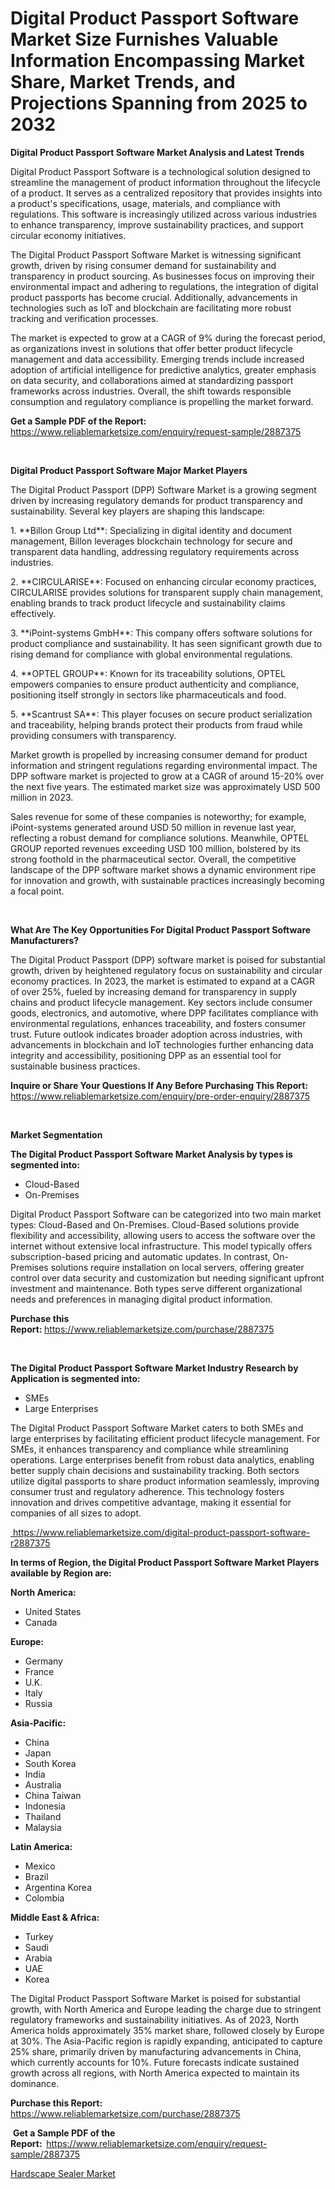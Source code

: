 <p><h1>Digital Product Passport Software Market Size Furnishes Valuable Information Encompassing Market Share, Market Trends, and Projections Spanning from 2025 to 2032</h1></p><p><strong>Digital Product Passport Software Market Analysis and Latest Trends</strong></p>
<p><p>Digital Product Passport Software is a technological solution designed to streamline the management of product information throughout the lifecycle of a product. It serves as a centralized repository that provides insights into a product's specifications, usage, materials, and compliance with regulations. This software is increasingly utilized across various industries to enhance transparency, improve sustainability practices, and support circular economy initiatives.</p><p>The Digital Product Passport Software Market is witnessing significant growth, driven by rising consumer demand for sustainability and transparency in product sourcing. As businesses focus on improving their environmental impact and adhering to regulations, the integration of digital product passports has become crucial. Additionally, advancements in technologies such as IoT and blockchain are facilitating more robust tracking and verification processes.</p><p>The market is expected to grow at a CAGR of 9% during the forecast period, as organizations invest in solutions that offer better product lifecycle management and data accessibility. Emerging trends include increased adoption of artificial intelligence for predictive analytics, greater emphasis on data security, and collaborations aimed at standardizing passport frameworks across industries. Overall, the shift towards responsible consumption and regulatory compliance is propelling the market forward.</p></p>
<p><strong>Get a Sample PDF of the Report:&nbsp;</strong> <a href="https://www.reliablemarketsize.com/enquiry/request-sample/2887375?utm_campaign=3176&utm_medium=2&utm_source=Github&utm_content=ia&utm_term=14032025&utm_id=digital-product-passport-software">https://www.reliablemarketsize.com/enquiry/request-sample/2887375</a></p>
<p>&nbsp;</p>
<p><strong>Digital Product Passport Software Major Market Players</strong></p>
<p><p>The Digital Product Passport (DPP) Software Market is a growing segment driven by increasing regulatory demands for product transparency and sustainability. Several key players are shaping this landscape:</p><p>1. **Billon Group Ltd**: Specializing in digital identity and document management, Billon leverages blockchain technology for secure and transparent data handling, addressing regulatory requirements across industries.</p><p>2. **CIRCULARISE**: Focused on enhancing circular economy practices, CIRCULARISE provides solutions for transparent supply chain management, enabling brands to track product lifecycle and sustainability claims effectively.</p><p>3. **iPoint-systems GmbH**: This company offers software solutions for product compliance and sustainability. It has seen significant growth due to rising demand for compliance with global environmental regulations.</p><p>4. **OPTEL GROUP**: Known for its traceability solutions, OPTEL empowers companies to ensure product authenticity and compliance, positioning itself strongly in sectors like pharmaceuticals and food.</p><p>5. **Scantrust SA**: This player focuses on secure product serialization and traceability, helping brands protect their products from fraud while providing consumers with transparency.</p><p>Market growth is propelled by increasing consumer demand for product information and stringent regulations regarding environmental impact. The DPP software market is projected to grow at a CAGR of around 15-20% over the next five years. The estimated market size was approximately USD 500 million in 2023.</p><p>Sales revenue for some of these companies is noteworthy; for example, iPoint-systems generated around USD 50 million in revenue last year, reflecting a robust demand for compliance solutions. Meanwhile, OPTEL GROUP reported revenues exceeding USD 100 million, bolstered by its strong foothold in the pharmaceutical sector. Overall, the competitive landscape of the DPP software market shows a dynamic environment ripe for innovation and growth, with sustainable practices increasingly becoming a focal point.</p></p>
<p>&nbsp;</p>
<p><strong>What Are The Key Opportunities For Digital Product Passport Software Manufacturers?</strong></p>
<p><p>The Digital Product Passport (DPP) software market is poised for substantial growth, driven by heightened regulatory focus on sustainability and circular economy practices. In 2023, the market is estimated to expand at a CAGR of over 25%, fueled by increasing demand for transparency in supply chains and product lifecycle management. Key sectors include consumer goods, electronics, and automotive, where DPP facilitates compliance with environmental regulations, enhances traceability, and fosters consumer trust. Future outlook indicates broader adoption across industries, with advancements in blockchain and IoT technologies further enhancing data integrity and accessibility, positioning DPP as an essential tool for sustainable business practices.</p></p>
<p><strong>Inquire or Share Your Questions If Any Before Purchasing This Report:</strong> <a href="https://www.reliablemarketsize.com/enquiry/pre-order-enquiry/2887375?utm_campaign=3176&utm_medium=2&utm_source=Github&utm_content=ia&utm_term=14032025&utm_id=digital-product-passport-software">https://www.reliablemarketsize.com/enquiry/pre-order-enquiry/2887375</a></p>
<p>&nbsp;</p>
<p><strong>Market Segmentation</strong></p>
<p><strong>The Digital Product Passport Software Market Analysis by types is segmented into:</strong></p>
<p><ul><li>Cloud-Based</li><li>On-Premises</li></ul></p>
<p><p>Digital Product Passport Software can be categorized into two main market types: Cloud-Based and On-Premises. Cloud-Based solutions provide flexibility and accessibility, allowing users to access the software over the internet without extensive local infrastructure. This model typically offers subscription-based pricing and automatic updates. In contrast, On-Premises solutions require installation on local servers, offering greater control over data security and customization but needing significant upfront investment and maintenance. Both types serve different organizational needs and preferences in managing digital product information.</p></p>
<p><strong>Purchase this Report:&nbsp;</strong><a href="https://www.reliablemarketsize.com/purchase/2887375?utm_campaign=3176&utm_medium=2&utm_source=Github&utm_content=ia&utm_term=14032025&utm_id=digital-product-passport-software">https://www.reliablemarketsize.com/purchase/2887375</a></p>
<p>&nbsp;</p>
<p><strong>The Digital Product Passport Software Market Industry Research by Application is segmented into:</strong></p>
<p><ul><li>SMEs</li><li>Large Enterprises</li></ul></p>
<p><p>The Digital Product Passport Software Market caters to both SMEs and large enterprises by facilitating efficient product lifecycle management. For SMEs, it enhances transparency and compliance while streamlining operations. Large enterprises benefit from robust data analytics, enabling better supply chain decisions and sustainability tracking. Both sectors utilize digital passports to share product information seamlessly, improving consumer trust and regulatory adherence. This technology fosters innovation and drives competitive advantage, making it essential for companies of all sizes to adopt.</p></p>
<p><a href="https://www.reliablemarketsize.com/digital-product-passport-software-r2887375?utm_campaign=3176&utm_medium=2&utm_source=Github&utm_content=ia&utm_term=14032025&utm_id=digital-product-passport-software">&nbsp;https://www.reliablemarketsize.com/digital-product-passport-software-r2887375</a></p>
<p><strong>In terms of Region, the Digital Product Passport Software Market Players available by Region are:</strong></p>
<p>
    <p> <strong> North America: </strong>
        <ul>
            <li>United States</li>
            <li>Canada</li>
        </ul>
        </p> 
    <p> <strong> Europe: </strong>
        <ul>
            <li>Germany</li>
            <li>France</li>
            <li>U.K.</li>
            <li>Italy</li>
            <li>Russia</li>
        </ul>
        </p> 
    <p> <strong> Asia-Pacific: </strong>
        <ul>
            <li>China</li>
            <li>Japan</li>
            <li>South Korea</li>
            <li>India</li>
            <li>Australia</li>
            <li>China Taiwan</li>
            <li>Indonesia</li>
            <li>Thailand</li>
            <li>Malaysia</li>
        </ul>
        </p> 
    <p> <strong> Latin America: </strong>
        <ul>
            <li>Mexico</li>
            <li>Brazil</li>
            <li>Argentina Korea</li>
            <li>Colombia</li>
        </ul>
        </p> 
    <p> <strong> Middle East & Africa: </strong>
        <ul>
            <li>Turkey</li>
            <li>Saudi</li>
            <li>Arabia</li>
            <li>UAE</li>
            <li>Korea</li>
        </ul>
    </p>
    </p>
<p><p>The Digital Product Passport Software Market is poised for substantial growth, with North America and Europe leading the charge due to stringent regulatory frameworks and sustainability initiatives. As of 2023, North America holds approximately 35% market share, followed closely by Europe at 30%. The Asia-Pacific region is rapidly expanding, anticipated to capture 25% share, primarily driven by manufacturing advancements in China, which currently accounts for 10%. Future forecasts indicate sustained growth across all regions, with North America expected to maintain its dominance.</p></p>
<p><strong>Purchase this Report: </strong><a href="https://www.reliablemarketsize.com/purchase/2887375?utm_campaign=3176&utm_medium=2&utm_source=Github&utm_content=ia&utm_term=14032025&utm_id=digital-product-passport-software">https://www.reliablemarketsize.com/purchase/2887375</a></p>
<p>&nbsp;<strong>Get a Sample PDF of the Report:&nbsp;&nbsp;</strong><a href="https://www.reliablemarketsize.com/enquiry/request-sample/2887375?utm_campaign=3176&utm_medium=2&utm_source=Github&utm_content=ia&utm_term=14032025&utm_id=digital-product-passport-software">https://www.reliablemarketsize.com/enquiry/request-sample/2887375</a></p>
<p><strong></strong></p>
<p><p><a href="https://github.com/daphnyvashdi/Market-Research-Report-List-1/blob/main/hardscape-sealer-market.md?utm_campaign=3176&utm_medium=2&utm_source=Github&utm_content=ia&utm_term=14032025&utm_id=digital-product-passport-software">Hardscape Sealer Market</a></p></p>
